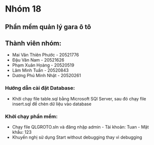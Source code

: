# Nhóm 18
## Phần mềm quản lý gara ô tô
## Thành viên nhóm: 
+ Mai Văn Thiên Phước - 20521776 
+ Đậu Văn Nam - 20521626
+ Phạm Xuân Hoàng - 20520519
+ Lâm Minh Tuấn - 20520843
+ Dương Phú Minh Nhật - 20520261

### Hướng dẫn cài đặt Database: 
+ Khởi chạy file table.sql bằng Microsoft SQl Server, sau đó chạy file insert.sql để chèn dữ liệu vào database
### Khởi chạy phần mềm:
+ Chạy file QLGROTO.sln và đăng nhập admin - Tài khoản: Tuan  -  Mật khẩu: 123
+ Khuyến nghị sử dụng Start without debugging thay vì debugging
